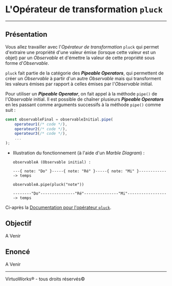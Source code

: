 # L'Opérateur de transformation `pluck`

---

## Présentation

Vous allez travailler avec l'*Opérateur de transformation* `pluck` qui permet d'extraire une propriété d'une valeur émise (lorsque cette valeur est un objet) par un *Observable* et d'émettre la valeur de cette propriété sous forme d'*Observable*.

`pluck` fait partie de la catégorie des __*Pipeable Operators*__, qui permettent de
créer un *Observable* à partir d'un autre *Observable* mais qui transforment
les valeurs émises par rapport à celles émises par l'*Observable* initial.

Pour utiliser un __*Pipeable Operator*__, on fait appel à la méthode `pipe()` de l'*Observable* initial. Il est possible de chaîner plusieurs __*Pipeable Operators*__ en les passant comme arguments successifs à la méthode `pipe()` comme suit :

```js
const observableFinal = observableInitial.pipe(
    operateur1(/* code */),
    operateur2(/* code */),
    operateur3(/* code */),
    ...
);
```

* Illustration  du fonctionnement (à l'aide d'un *Marble Diagram*) :

    ```
    observableA (Observable initial) :

    ---{ note: "Do" }-----{ note: "Ré" }-----{ note: "Mi" }-------------> temps

    observableA.pipe(pluck("note"))

    --------"Do"---------------"Ré"---------------"Mi"------------------> temps
    ```

Ci-après la [Documentation pour l'opérateur `pluck`](https://rxjs-dev.firebaseapp.com/api/operators/pluck).

## Objectif

A Venir

## Enoncé

A Venir

---

VirtuoWorks® - tous droits réservés©